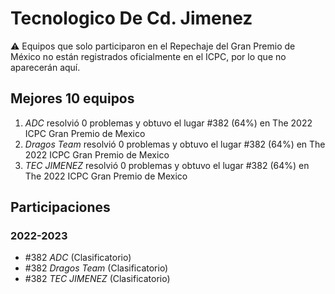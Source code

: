 # Tecnologico De Cd. Jimenez

:warning: Equipos que solo participaron en el Repechaje del Gran Premio de México no están registrados oficialmente en el ICPC, por lo que no aparecerán aquí.

## Mejores 10 equipos

1. _ADC_ resolvió 0 problemas y obtuvo el lugar #382 (64%) en The 2022 ICPC Gran Premio de Mexico
1. _Dragos Team_ resolvió 0 problemas y obtuvo el lugar #382 (64%) en The 2022 ICPC Gran Premio de Mexico
1. _TEC JIMENEZ_ resolvió 0 problemas y obtuvo el lugar #382 (64%) en The 2022 ICPC Gran Premio de Mexico

## Participaciones

### 2022-2023

- #382 _ADC_ (Clasificatorio)
- #382 _Dragos Team_ (Clasificatorio)
- #382 _TEC JIMENEZ_ (Clasificatorio)



